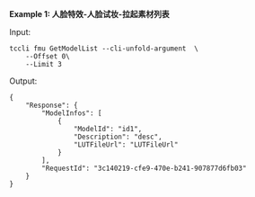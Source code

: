 **Example 1: 人脸特效-人脸试妆-拉起素材列表**



Input: 

```
tccli fmu GetModelList --cli-unfold-argument  \
    --Offset 0\
    --Limit 3
```

Output: 
```
{
    "Response": {
        "ModelInfos": [
            {
                "ModelId": "id1",
                "Description": "desc",
                "LUTFileUrl": "LUTFileUrl"
            }
        ],
        "RequestId": "3c140219-cfe9-470e-b241-907877d6fb03"
    }
}
```

